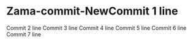 # Zama-commit-NewCommit 1 line
Commit 2 line
Commit 3 line
Commit 4 line
Commit 5 line
Commit 6 line
Commit 7 line
